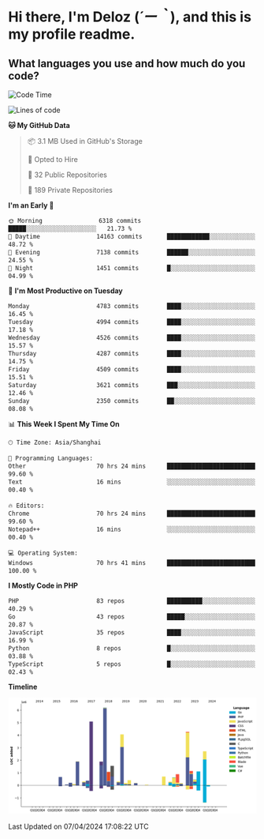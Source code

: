 # **Hi there, I'm Deloz (*´ー｀*), and this is my profile readme.**

## **What languages you use and how much do you code?**

<!--START_SECTION:waka-->
![Code Time](http://img.shields.io/badge/Code%20Time-3%2C712%20hrs%2029%20mins-blue)

![Lines of code](https://img.shields.io/badge/From%20Hello%20World%20I%27ve%20Written-36.7%20million%20lines%20of%20code-blue)

**🐱 My GitHub Data** 

> 📦 3.1 MB Used in GitHub's Storage 
 > 
> 💼 Opted to Hire
 > 
> 📜 32 Public Repositories 
 > 
> 🔑 189 Private Repositories 
 > 
**I'm an Early 🐤** 

```text
🌞 Morning                6318 commits        █████░░░░░░░░░░░░░░░░░░░░   21.73 % 
🌆 Daytime                14163 commits       ████████████░░░░░░░░░░░░░   48.72 % 
🌃 Evening                7138 commits        ██████░░░░░░░░░░░░░░░░░░░   24.55 % 
🌙 Night                  1451 commits        █░░░░░░░░░░░░░░░░░░░░░░░░   04.99 % 
```
📅 **I'm Most Productive on Tuesday** 

```text
Monday                   4783 commits        ████░░░░░░░░░░░░░░░░░░░░░   16.45 % 
Tuesday                  4994 commits        ████░░░░░░░░░░░░░░░░░░░░░   17.18 % 
Wednesday                4526 commits        ████░░░░░░░░░░░░░░░░░░░░░   15.57 % 
Thursday                 4287 commits        ████░░░░░░░░░░░░░░░░░░░░░   14.75 % 
Friday                   4509 commits        ████░░░░░░░░░░░░░░░░░░░░░   15.51 % 
Saturday                 3621 commits        ███░░░░░░░░░░░░░░░░░░░░░░   12.46 % 
Sunday                   2350 commits        ██░░░░░░░░░░░░░░░░░░░░░░░   08.08 % 
```


📊 **This Week I Spent My Time On** 

```text
🕑︎ Time Zone: Asia/Shanghai

💬 Programming Languages: 
Other                    70 hrs 24 mins      █████████████████████████   99.60 % 
Text                     16 mins             ░░░░░░░░░░░░░░░░░░░░░░░░░   00.40 % 

🔥 Editors: 
Chrome                   70 hrs 24 mins      █████████████████████████   99.60 % 
Notepad++                16 mins             ░░░░░░░░░░░░░░░░░░░░░░░░░   00.40 % 

💻 Operating System: 
Windows                  70 hrs 41 mins      █████████████████████████   100.00 % 
```

**I Mostly Code in PHP** 

```text
PHP                      83 repos            ██████████░░░░░░░░░░░░░░░   40.29 % 
Go                       43 repos            █████░░░░░░░░░░░░░░░░░░░░   20.87 % 
JavaScript               35 repos            ████░░░░░░░░░░░░░░░░░░░░░   16.99 % 
Python                   8 repos             █░░░░░░░░░░░░░░░░░░░░░░░░   03.88 % 
TypeScript               5 repos             █░░░░░░░░░░░░░░░░░░░░░░░░   02.43 % 
```



**Timeline**

![Lines of Code chart](https://raw.githubusercontent.com/deloz/deloz/main/assets/bar_graph.png)


 Last Updated on 07/04/2024 17:08:22 UTC
<!--END_SECTION:waka-->
